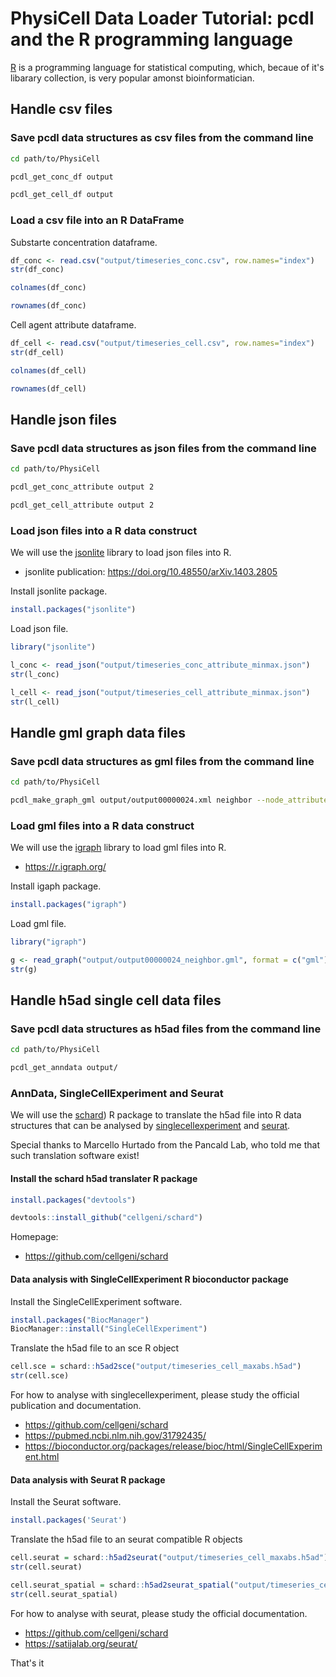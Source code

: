 # PhysiCell Data Loader Tutorial: pcdl and the R programming language

[R](https://cran.r-project.org/index.html) is a programming language for statistical computing,
which, becaue of it's libarary collection, is very popular amonst bioinformatician.


## Handle csv files

### Save pcdl data structures as csv files from the command line

```bash
cd path/to/PhysiCell
```
```bash
pcdl_get_conc_df output
```
```bash
pcdl_get_cell_df output
```

### Load a csv file into an R DataFrame

Substarte concentration dataframe.

```R
df_conc <- read.csv("output/timeseries_conc.csv", row.names="index")
str(df_conc)
```
```R
colnames(df_conc)
```
```R
rownames(df_conc)
```

Cell agent attribute dataframe.

```R
df_cell <- read.csv("output/timeseries_cell.csv", row.names="index")
str(df_cell)
```
```R
colnames(df_cell)
```
```R
rownames(df_cell)
```


## Handle json files

### Save pcdl data structures as json files from the command line

```bash
cd path/to/PhysiCell
```
```bash
pcdl_get_conc_attribute output 2
```
```bash
pcdl_get_cell_attribute output 2
```

### Load json files into a R data construct

We will use the [jsonlite](https://cran.r-project.org/web/packages/jsonlite/index.html) library to load json files into R.
+ jsonlite publication: https://doi.org/10.48550/arXiv.1403.2805

Install jsonlite package.

```R
install.packages("jsonlite")
```

Load json file.

```R
library("jsonlite")
```
```R
l_conc <- read_json("output/timeseries_conc_attribute_minmax.json")
str(l_conc)
```
```R
l_cell <- read_json("output/timeseries_cell_attribute_minmax.json")
str(l_cell)
```


## Handle gml graph data files

### Save pcdl data structures as gml files from the command line

```bash
cd path/to/PhysiCell
```
```bash
pcdl_make_graph_gml output/output00000024.xml neighbor --node_attribute cell_type dead oxygen pressure
```

### Load gml files into a R data construct

We will use the [igraph](https://cran.r-project.org/web/packages/igraph/index.html) library to load gml files into R.
+ https://r.igraph.org/

Install igaph package.

```R
install.packages("igraph")
```

Load gml file.

```R
library("igraph")
```
```R
g <- read_graph("output/output00000024_neighbor.gml", format = c("gml"))
str(g)
```


## Handle h5ad single cell data files

### Save pcdl data structures as h5ad files from the command line

```bash
cd path/to/PhysiCell
```
```bash
pcdl_get_anndata output/
```

### AnnData, SingleCellExperiment and Seurat

We will use the [schard](https://github.com/cellgeni/schard)) R package
to translate the h5ad file into R data structures that can be analysed
by [singlecellexperiment](https://bioconductor.org/packages/release/bioc/html/SingleCellExperiment.html)
and  [seurat](https://satijalab.org/seurat/).

Special thanks to Marcello Hurtado from the Pancald Lab, who told me that such translation software exist!


#### Install the schard h5ad translater R package

```R
install.packages("devtools")
```
```R
devtools::install_github("cellgeni/schard")
```

Homepage:
+ https://github.com/cellgeni/schard


#### Data analysis with SingleCellExperiment R bioconductor package

Install the SingleCellExperiment software.

```R
install.packages("BiocManager")
BiocManager::install("SingleCellExperiment")
```

Translate the h5ad file to an sce R object

```R
cell.sce = schard::h5ad2sce("output/timeseries_cell_maxabs.h5ad")
str(cell.sce)
```

For how to analyse with singlecellexperiment, please study the official publication and documentation.

+ https://github.com/cellgeni/schard
+ https://pubmed.ncbi.nlm.nih.gov/31792435/
+ https://bioconductor.org/packages/release/bioc/html/SingleCellExperiment.html


#### Data analysis with Seurat R package

Install the Seurat software.

```R
install.packages('Seurat')
```

Translate the h5ad file to an seurat compatible R objects

```R
cell.seurat = schard::h5ad2seurat("output/timeseries_cell_maxabs.h5ad")
str(cell.seurat)
```
```R
cell.seurat_spatial = schard::h5ad2seurat_spatial("output/timeseries_cell_maxabs.h5ad")
str(cell.seurat_spatial)
```

For how to analyse with seurat, please study the official documentation.

+ https://github.com/cellgeni/schard
+ https://satijalab.org/seurat/


That's it
